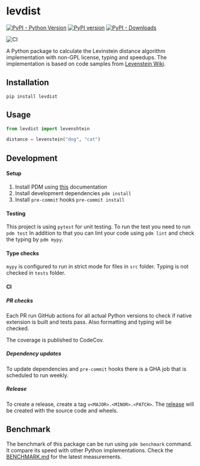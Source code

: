 # levdist

[![PyPI - Python Version](https://img.shields.io/pypi/pyversions/levdist)](https://pypi.org/project/levdist/)
[![PyPI version](https://badge.fury.io/py/levdist.svg)](https://pypi.org/project/levdist/)
[![PyPI - Downloads](https://img.shields.io/pypi/dm/levdist)](https://pypi.org/project/levdist/)

![CI](https://github.com/derlih/levdist/actions/workflows/ci.yml/badge.svg)

<!--
TODO: uncomment when C coverage is done
[![codecov](https://codecov.io/gh/derlih/levdist/graph/badge.svg?token=S63YTJUSN3)](https://codecov.io/gh/derlih/levdist)
-->

A Python package to calculate the Levinstein distance algorithm implementation with non-GPL license, typing and speedups.
The implementation is based on code samples from [Levenstein Wiki](https://en.wikipedia.org/wiki/Levenshtein_distance).

## Installation

`pip install levdist`

## Usage

```python
from levdist import levenshtein

distance = levenstein("dog", "cat")
```

## Development

#### Setup

1. Install PDM using [this](https://pdm-project.org/latest/#installation) documentation
2. Install development dependencies `pdm install`
3. Install `pre-commit` hooks `pre-commit install`

#### Testing

This project is using `pytest` for unit testing.
To run the test you need to run `pdm test`
In addition to that you can lint your code using `pdm lint` and check the typing by `pdm mypy`.

#### Type checks

`mypy` is configured to run in strict mode for files in `src` folder. Typing is not checked in `tests` folder.

#### CI

##### PR checks

Each PR run GitHub actions for all actual Python versions to check if native extension is built and tests pass.
Also formatting and typing will be checked.

The coverage is published to CodeCov.

##### Dependency updates

To update dependencies and `pre-commit` hooks there is a GHA job that is scheduled to run weekly.

##### Release

To create a release, create a tag `v<MAJOR>.<MINOR>.<PATCH>`. The [release](https://github.com/derlih/levenshtein-py/releases) will be created with the source code and wheels.

## Benchmark

The benchmark of this package can be run using `pdm benchmark` command. It compare its speed with other Python implementations.
Check the [BENCHMARK.md](BENCHMARK.md) for the latest measurements.
